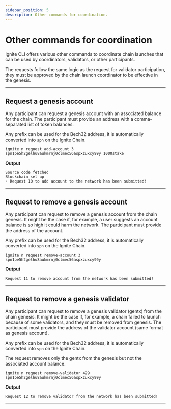 ```yaml
---
sidebar_position: 5
description: Other commands for coordination.
---
```


# Other commands for coordination

Ignite CLI offers various other commands to coordinate chain launches that can be used by coordinators, validators, or other participants.

The requests follow the same logic as the request for validator participation, they must be approved by the chain launch coordinator to be effective in the genesis.

---

## Request a genesis account

Any participant can request a genesis account with an associated balance for the chain.
The participant must provide an address with a comma-separated list of token balances.

Any prefix can be used for the Bech32 address, it is automatically converted into `spn` on the Ignite Chain.

```
ignite n request add-account 3 spn1pe5h2gelhu8aukmrnj0clmec56aspxzuxcy99y 1000stake
```

**Output**

```
Source code fetched
Blockchain set up
⋆ Request 10 to add account to the network has been submitted!
```
---

## Request to remove a genesis account

Any participant can request to remove a genesis account from the chain genesis.
It might be the case if, for example, a user suggests an account balance is so high it could harm the network.
The participant must provide the address of the account.

Any prefix can be used for the Bech32 address, it is automatically converted into `spn` on the Ignite Chain.

```
ignite n request remove-account 3 spn1pe5h2gelhu8aukmrnj0clmec56aspxzuxcy99y
```

**Output**

```
Request 11 to remove account from the network has been submitted!
```
---

## Request to remove a genesis validator

Any participant can request to remove a genesis validator (gentx) from the chain genesis.
It might be the case if, for example, a chain failed to launch because of some validators, and they must be removed from genesis.
The participant must provide the address of the validator account (same format as genesis account).

Any prefix can be used for the Bech32 address, it is automatically converted into `spn` on the Ignite Chain.

The request removes only the gentx from the genesis but not the associated account balance.

```
ignite n request remove-validator 429 spn1pe5h2gelhu8aukmrnj0clmec56aspxzuxcy99y
```

**Output**

```
Request 12 to remove validator from the network has been submitted!
```
---